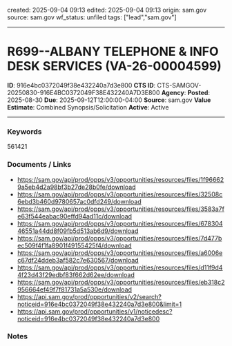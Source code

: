 created: 2025-09-04 09:13
edited: 2025-09-04 09:13
origin: sam.gov
source: sam.gov
wf_status: unfiled
tags: ["lead","sam.gov"]

---

# R699--ALBANY TELEPHONE & INFO DESK SERVICES (VA-26-00004599)

**ID**: 916e4bc0372049f38e432240a7d3e800
**CTS ID**: CTS-SAMGOV-20250830-916E4BC0372049F38E432240A7D3E800
**Agency**: 
**Posted**: 2025-08-30
**Due**: 2025-09-12T12:00:00-04:00
**Source**: sam.gov
**Value Estimate**: Combined Synopsis/Solicitation
**Active**: Active

---

### Keywords
561421

### Documents / Links
- <https://sam.gov/api/prod/opps/v3/opportunities/resources/files/1f966629a5eb4d2a98bf3b27de28b0fe/download>
- <https://sam.gov/api/prod/opps/v3/opportunities/resources/files/32508c6ebd3b460d9780657ac0dfd249/download>
- <https://sam.gov/api/prod/opps/v3/opportunities/resources/files/3583a7fe63f544eabac90effd94ad11c/download>
- <https://sam.gov/api/prod/opps/v3/opportunities/resources/files/67830446551a44dd8f09fb5d513ab6d9/download>
- <https://sam.gov/api/prod/opps/v3/opportunities/resources/files/7d477bec509f4f1fa8901f49155425f4/download>
- <https://sam.gov/api/prod/opps/v3/opportunities/resources/files/a6006ec67df24ddeb3af582c7e630567/download>
- <https://sam.gov/api/prod/opps/v3/opportunities/resources/files/d11f9d44f23d43f29edbf83f662d62ee/download>
- <https://sam.gov/api/prod/opps/v3/opportunities/resources/files/eb318c2956664ef49f7f81731a5a530e/download>
- <https://api.sam.gov/prod/opportunities/v2/search?noticeid=916e4bc0372049f38e432240a7d3e800&limit=1>
- <https://api.sam.gov/prod/opportunities/v1/noticedesc?noticeid=916e4bc0372049f38e432240a7d3e800>

### Notes

